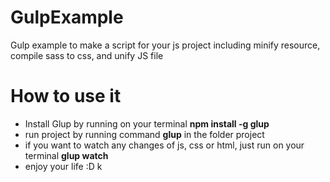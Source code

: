 # GulpExample

Gulp example to make a script for your js project including minify resource, compile sass to css, and unify JS file

# How to use it

- Install Glup by running on your terminal **npm install -g glup**
- run project by running command **glup** in the folder project
- if you want to watch any changes of js, css or html, just run on your terminal **glup watch**
- enjoy your life :D k
